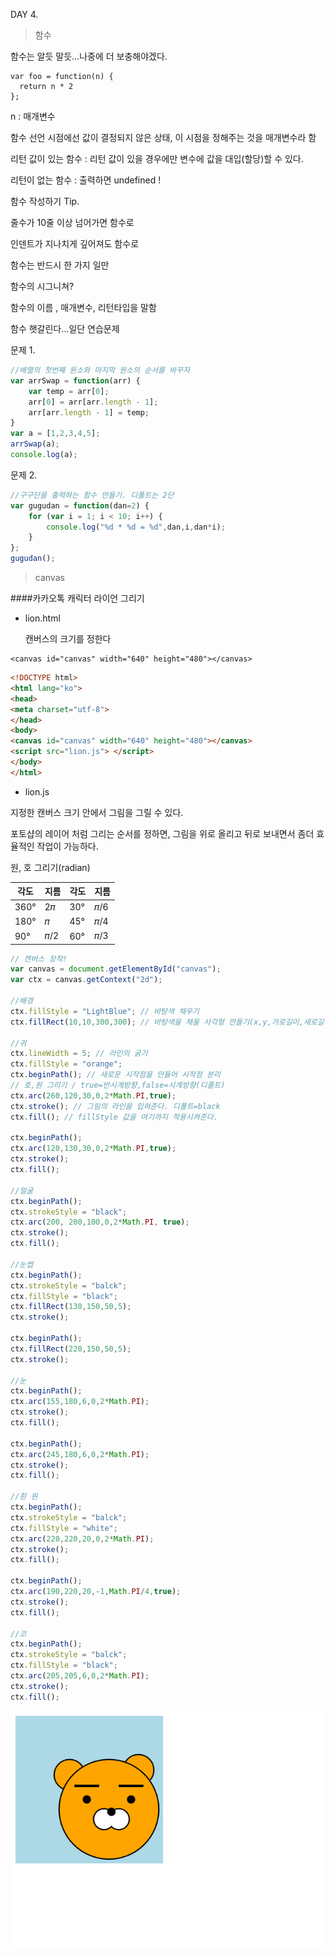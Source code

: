 DAY 4.



> 함수

함수는 알듯 말듯...나중에 더 보충해야겠다.



```
var foo = function(n) {
  return n * 2
};
```

n : 매개변수

함수 선언 시점에선 값이 결정되지 않은 상태, 이 시점을 정해주는 것을 매개변수라 함



리턴 값이 있는 함수 : 리턴 값이 있을 경우에만 변수에 값을 대입(할당)할 수 있다.

리턴이 없는 함수 : 출력하면 undefined !



함수 작성하기 Tip.

줄수가 10줄 이상 넘어가면 함수로

인덴트가 지나치게 깊어져도 함수로

함수는 반드시 한 가지 일만



함수의 시그니쳐?

함수의 이름 , 매개변수, 리턴타입을 말함



함수 햇갈린다...일단 연습문제

문제 1.

```javascript
//배열의 첫번째 원소와 마지막 원소의 순서를 바꾸자
var arrSwap = function(arr) {
	var temp = arr[0];
	arr[0] = arr[arr.length - 1];
	arr[arr.length - 1] = temp;
}
var a = [1,2,3,4,5];
arrSwap(a);
console.log(a);
```

문제 2.

```javascript
//구구단을 출력하는 함수 만들기. 디폴트는 2단
var gugudan = function(dan=2) {
	for (var i = 1; i < 10; i++) {
		console.log("%d * %d = %d",dan,i,dan*i);
	}
};
gugudan();

```



> canvas




####카카오톡 캐릭터 라이언 그리기



- lion.html

  캔버스의 크기를 정한다

```
<canvas id="canvas" width="640" height="480"></canvas>
```

```html
<!DOCTYPE html>
<html lang="ko">
<head>
<meta charset="utf-8">
</head>
<body>
<canvas id="canvas" width="640" height="480"></canvas>
<script src="lion.js"> </script>
</body>
</html>
```



- lion.js

지정한 캔버스 크기 안에서 그림을 그릴 수 있다.

포토샵의 레이어 처럼 그리는 순서를 정하면, 그림을 위로 올리고 뒤로 보내면서 좀더 효율적인 작업이 가능하다.



원, 호 그리기(radian)

| 각도   | 지름   | 각도   | 지름   |
| ---- | ---- | ---- | ---- |
| 360° | 2𝜋  | 30°  | 𝜋/6 |
| 180° | 𝜋   | 45°  | 𝜋/4 |
| 90°  | 𝜋/2 | 60°  | 𝜋/3 |

```javascript
// 캔버스 장착!
var canvas = document.getElementById("canvas");
var ctx = canvas.getContext("2d");

//배경
ctx.fillStyle = "LightBlue"; // 바탕색 채우기
ctx.fillRect(10,10,300,300); // 바탕색을 채울 사각형 만들기(x,y,가로길이,세로길이)

//귀
ctx.lineWidth = 5; // 라인의 굵기
ctx.fillStyle = "orange";
ctx.beginPath(); // 새로운 시작점을 만들어 시작점 분리
// 호,원 그리기 / true=반시계방향,false=시계방향(디폴트)
ctx.arc(260,120,30,0,2*Math.PI,true); 
ctx.stroke(); // 그림의 라인을 입혀준다. 디폴트=black
ctx.fill(); // fillStyle 값을 여기까지 적용시켜준다.

ctx.beginPath();
ctx.arc(120,130,30,0,2*Math.PI,true);
ctx.stroke();
ctx.fill();

//얼굴
ctx.beginPath();
ctx.strokeStyle = "black";
ctx.arc(200, 200,100,0,2*Math.PI, true);
ctx.stroke();
ctx.fill();

//눈썹
ctx.beginPath();
ctx.strokeStyle = "balck";
ctx.fillStyle = "black";
ctx.fillRect(130,150,50,5);
ctx.stroke();

ctx.beginPath();
ctx.fillRect(220,150,50,5);
ctx.stroke();

//눈
ctx.beginPath();
ctx.arc(155,180,6,0,2*Math.PI);
ctx.stroke();
ctx.fill();

ctx.beginPath();
ctx.arc(245,180,6,0,2*Math.PI);
ctx.stroke();
ctx.fill();

//흰 원
ctx.beginPath();
ctx.strokeStyle = "balck";
ctx.fillStyle = "white";
ctx.arc(220,220,20,0,2*Math.PI);
ctx.stroke();
ctx.fill();

ctx.beginPath();
ctx.arc(190,220,20,-1,Math.PI/4,true);
ctx.stroke();
ctx.fill();

//코
ctx.beginPath();
ctx.strokeStyle = "balck";
ctx.fillStyle = "black";
ctx.arc(205,205,6,0,2*Math.PI);
ctx.stroke();
ctx.fill();
```

![ryan](./img/ryan.png)
